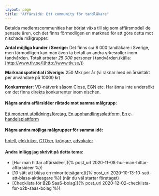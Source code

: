```yaml
---
layout: page
title: "Affärsidé: Ett community för tandläkare"
---
```

Betalda medlemscommunities har börjat växa till sig som affärsmodell de senaste åren, och det finns förmodligen en marknad för att göra detta mot nischade målgrupper.

**Antal möjliga kunder i Sverige:** Det finns c:a 8 000 tandläkare i Sverige, men förmodligen kan man även ta betalt av andra yrkesroller inom tandvården. Totalt arbetar *25 000* personer i tandvården.(källa: [http://www.tlv.se/](http://www.tlv.se/))

**Marknadspotential i Sverige:** 250 Mkr per år (vi räknar med en årsintäkt per användare på 10000 kr)

**Konkurrenter:** VD-nätverk såsom Close, EGN etc. Har ännu inte undersökt om det finns direkta konkurrenter inom nischen.

#### Några andra affärsidéer riktade mot samma målgrupp:
[Ett modernt utbildningsföretag](/affarsideer/ett-modernt-utbildningsforetag-riktat-mot-tandlakare/), [En upphandlingsplattform](/affarsideer/en-upphandlingsplattform-for-tandlakare/), [En e-handelsplattform](/affarsideer/en-e-handelsplattform-for-tandlakare/)


#### Några andra möjliga målgrupper för samma idé:
[hotell](/affarsideer/ett-community-for-hotell/), [elektriker](/affarsideer/ett-community-for-elektriker/), [CTO:er](/affarsideer/ett-community-for-cto-er/), [krögare](/affarsideer/ett-community-for-krogare/), [advokater](/affarsideer/ett-community-for-advokater/)

#### Andra inlägg jag skrivit på detta tema:
- [Hur man hittar affärsidéer]({% post_url 2020-11-08-hur-man-hittar-affarsideer %})
- [10 sätt att blåsa en minoritetsägare]({% post_url 2020-10-13-10-satt-att-blasa-aktieagare %}) (när du väl startar företaget)
- [Checklista för B2B SaaS-bolag]({% post_url 2020-12-02-checklista-for-b2b-saas-bolag %})

